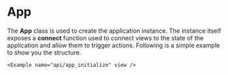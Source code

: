 # App

The **App** class is used to create the application instance. The instance itself exposes a **connect** function used to connect views to the state of the application and allow them to trigger actions. Following is a simple example to show you the structure.

```marksy
<Example name="api/app_initialize" view />
```